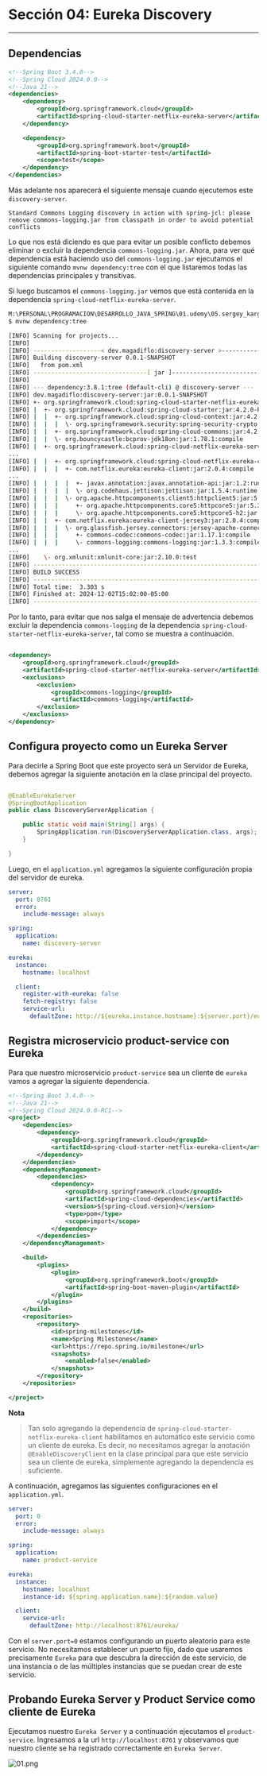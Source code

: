 # Sección 04: Eureka Discovery

---

## Dependencias

````xml
<!--Spring Boot 3.4.0-->
<!--Spring Cloud 2024.0.0-->
<!--Java 21-->
<dependencies>
    <dependency>
        <groupId>org.springframework.cloud</groupId>
        <artifactId>spring-cloud-starter-netflix-eureka-server</artifactId>
    </dependency>

    <dependency>
        <groupId>org.springframework.boot</groupId>
        <artifactId>spring-boot-starter-test</artifactId>
        <scope>test</scope>
    </dependency>
</dependencies>
````

Más adelante nos aparecerá el siguiente mensaje cuando ejecutemos este `discovery-server`.

````
Standard Commons Logging discovery in action with spring-jcl: please remove commons-logging.jar from classpath in order to avoid potential conflicts
````

Lo que nos está diciendo es que para evitar un posible conflicto debemos eliminar o excluir la dependencia
`commons-logging.jar`. Ahora, para ver qué dependencia está haciendo uso del `commons-logging.jar` ejecutamos el
siguiente comando `mvnw dependency:tree` con el que listaremos todas las dependencias principales y transitivas.

Si luego buscamos el `commons-logging.jar` vemos que está contenida en la dependencia
`spring-cloud-netflix-eureka-server`.

````bash
M:\PERSONAL\PROGRAMACION\DESARROLLO_JAVA_SPRING\01.udemy\05.sergey_kargopolov\event-driven-cqrs-saga-axon-microservices\discovery-server (main -> origin)
$ mvnw dependency:tree

[INFO] Scanning for projects...
[INFO]
[INFO] -------------------< dev.magadiflo:discovery-server >-------------------
[INFO] Building discovery-server 0.0.1-SNAPSHOT
[INFO]   from pom.xml
[INFO] --------------------------------[ jar ]---------------------------------
[INFO]
[INFO] --- dependency:3.8.1:tree (default-cli) @ discovery-server ---
[INFO] dev.magadiflo:discovery-server:jar:0.0.1-SNAPSHOT
[INFO] +- org.springframework.cloud:spring-cloud-starter-netflix-eureka-server:jar:4.2.0-RC1:compile
[INFO] |  +- org.springframework.cloud:spring-cloud-starter:jar:4.2.0-RC1:compile
[INFO] |  |  +- org.springframework.cloud:spring-cloud-context:jar:4.2.0-RC1:compile
[INFO] |  |  |  \- org.springframework.security:spring-security-crypto:jar:6.4.1:compile
[INFO] |  |  +- org.springframework.cloud:spring-cloud-commons:jar:4.2.0-RC1:compile
[INFO] |  |  \- org.bouncycastle:bcprov-jdk18on:jar:1.78.1:compile
[INFO] |  +- org.springframework.cloud:spring-cloud-netflix-eureka-server:jar:4.2.0-RC1:compile
...
[INFO] |  |  +- org.springframework.cloud:spring-cloud-netflix-eureka-client:jar:4.2.0-RC1:compile
[INFO] |  |  |  +- com.netflix.eureka:eureka-client:jar:2.0.4:compile
...
[INFO] |  |  |  |  +- javax.annotation:javax.annotation-api:jar:1.2:runtime
[INFO] |  |  |  |  \- org.codehaus.jettison:jettison:jar:1.5.4:runtime
[INFO] |  |  |  \- org.apache.httpcomponents.client5:httpclient5:jar:5.4.1:compile
[INFO] |  |  |     +- org.apache.httpcomponents.core5:httpcore5:jar:5.3.1:compile
[INFO] |  |  |     \- org.apache.httpcomponents.core5:httpcore5-h2:jar:5.3.1:compile
[INFO] |  |  +- com.netflix.eureka:eureka-client-jersey3:jar:2.0.4:compile
[INFO] |  |  |  \- org.glassfish.jersey.connectors:jersey-apache-connector:jar:3.1.9:compile
[INFO] |  |  |     +- commons-codec:commons-codec:jar:1.17.1:compile
[INFO] |  |  |     \- commons-logging:commons-logging:jar:1.3.3:compile
...
[INFO]    \- org.xmlunit:xmlunit-core:jar:2.10.0:test
[INFO] ------------------------------------------------------------------------
[INFO] BUILD SUCCESS
[INFO] ------------------------------------------------------------------------
[INFO] Total time:  3.303 s
[INFO] Finished at: 2024-12-02T15:02:00-05:00
[INFO] ------------------------------------------------------------------------
````

Por lo tanto, para evitar que nos salga el mensaje de advertencia debemos excluir la dependencia `commons-logging` de
la dependencia `spring-cloud-starter-netflix-eureka-server`, tal como se muestra a continuación.

````xml

<dependency>
    <groupId>org.springframework.cloud</groupId>
    <artifactId>spring-cloud-starter-netflix-eureka-server</artifactId>
    <exclusions>
        <exclusion>
            <groupId>commons-logging</groupId>
            <artifactId>commons-logging</artifactId>
        </exclusion>
    </exclusions>
</dependency>
````

## Configura proyecto como un Eureka Server

Para decirle a Spring Boot que este proyecto será un Servidor de Eureka, debemos agregar la siguiente anotación en
la clase principal del proyecto.

````java

@EnableEurekaServer
@SpringBootApplication
public class DiscoveryServerApplication {

    public static void main(String[] args) {
        SpringApplication.run(DiscoveryServerApplication.class, args);
    }

}
````

Luego, en el `application.yml` agregamos la siguiente configuración propia del servidor de eureka.

````yml
server:
  port: 8761
  error:
    include-message: always

spring:
  application:
    name: discovery-server

eureka:
  instance:
    hostname: localhost

  client:
    register-with-eureka: false
    fetch-registry: false
    service-url:
      defaultZone: http://${eureka.instance.hostname}:${server.port}/eureka/
````

## Registra microservicio product-service con Eureka

Para que nuestro microservicio `product-service` sea un cliente de `eureka` vamos a agregar la siguiente dependencia.

````xml
<!--Spring Boot 3.4.0-->
<!--Java 21-->
<!--Spring Cloud 2024.0.0-RC1-->
<project>
    <dependencies>
        <dependency>
            <groupId>org.springframework.cloud</groupId>
            <artifactId>spring-cloud-starter-netflix-eureka-client</artifactId>
        </dependency>
    </dependencies>
    <dependencyManagement>
        <dependencies>
            <dependency>
                <groupId>org.springframework.cloud</groupId>
                <artifactId>spring-cloud-dependencies</artifactId>
                <version>${spring-cloud.version}</version>
                <type>pom</type>
                <scope>import</scope>
            </dependency>
        </dependencies>
    </dependencyManagement>

    <build>
        <plugins>
            <plugin>
                <groupId>org.springframework.boot</groupId>
                <artifactId>spring-boot-maven-plugin</artifactId>
            </plugin>
        </plugins>
    </build>
    <repositories>
        <repository>
            <id>spring-milestones</id>
            <name>Spring Milestones</name>
            <url>https://repo.spring.io/milestone</url>
            <snapshots>
                <enabled>false</enabled>
            </snapshots>
        </repository>
    </repositories>

</project>
````

**Nota**
> Tan solo agregando la dependencia de `spring-cloud-starter-netflix-eureka-client` habilitamos en automático este
> servicio como un cliente de eureka. Es decir, no necesitamos agregar la anotación `@EnableDiscoveryClient` en la
> clase principal para que este servicio sea un cliente de eureka, simplemente agregando la dependencia es suficiente.

A continuación, agregamos las siguientes configuraciones en el `application.yml`.

````yml
server:
  port: 0
  error:
    include-message: always

spring:
  application:
    name: product-service

eureka:
  instance:
    hostname: localhost
    instance-id: ${spring.application.name}:${random.value}

  client:
    service-url:
      defaultZone: http://localhost:8761/eureka/
````

Con el `server.port=0` estamos configurando un puerto aleatorio para este servicio. No necesitamos establecer un puerto
fijo, dado que usaremos precisamente `Eureka` para que descubra la dirección de este servicio, de una instancia o de
las múltiples instancias que se puedan crear de este servicio.

## Probando Eureka Server y Product Service como cliente de Eureka

Ejecutamos nuestro `Eureka Server` y a continuación ejecutamos el `product-service`. Ingresamos a la url
`http://localhost:8761` y observamos que nuestro cliente se ha registrado correctamente en `Eureka Server`.

![01.png](assets/section-04/01.png)
